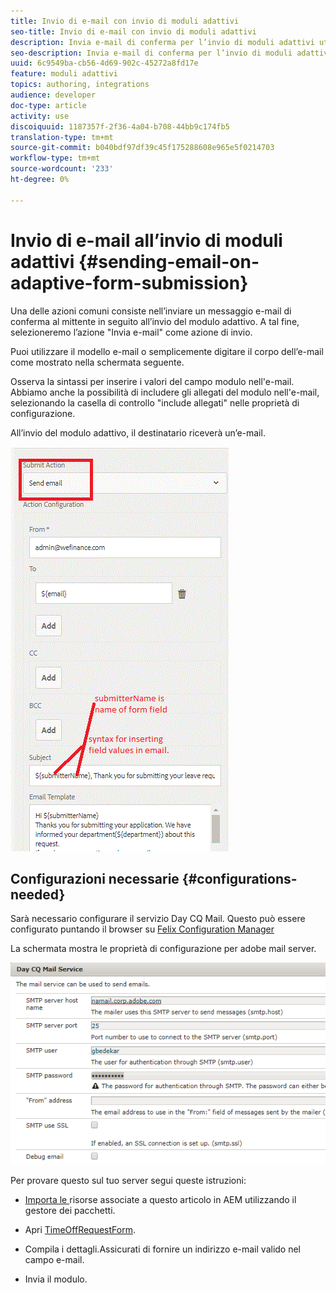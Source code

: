 ```yaml
---
title: Invio di e-mail con invio di moduli adattivi
seo-title: Invio di e-mail con invio di moduli adattivi
description: Invia e-mail di conferma per l’invio di moduli adattivi utilizzando il componente Invia e-mail
seo-description: Invia e-mail di conferma per l’invio di moduli adattivi utilizzando il componente Invia e-mail
uuid: 6c9549ba-cb56-4d69-902c-45272a8fd17e
feature: moduli adattivi
topics: authoring, integrations
audience: developer
doc-type: article
activity: use
discoiquuid: 1187357f-2f36-4a04-b708-44bb9c174fb5
translation-type: tm+mt
source-git-commit: b040bdf97df39c45f175288608e965e5f0214703
workflow-type: tm+mt
source-wordcount: '233'
ht-degree: 0%

---
```



# Invio di e-mail all’invio di moduli adattivi {#sending-email-on-adaptive-form-submission}

Una delle azioni comuni consiste nell’inviare un messaggio e-mail di conferma al mittente in seguito all’invio del modulo adattivo. A tal fine, selezioneremo l’azione &quot;Invia e-mail&quot; come azione di invio.

Puoi utilizzare il modello e-mail o semplicemente digitare il corpo dell’e-mail come mostrato nella schermata seguente.

Osserva la sintassi per inserire i valori del campo modulo nell&#39;e-mail. Abbiamo anche la possibilità di includere gli allegati del modulo nell&#39;e-mail, selezionando la casella di controllo &quot;include allegati&quot; nelle proprietà di configurazione.

All’invio del modulo adattivo, il destinatario riceverà un’e-mail.

![InviaE-mail](assets/sendemailaction.gif)

## Configurazioni necessarie {#configurations-needed}

Sarà necessario configurare il servizio Day CQ Mail. Questo può essere configurato puntando il browser su [Felix Configuration Manager](http://localhost:4502/system/console/configMgr)

La schermata mostra le proprietà di configurazione per adobe mail server.

![mailservice](assets/mailservice.png)

Per provare questo sul tuo server segui queste istruzioni:

* [Importa le ](assets/timeoffrequest.zip) risorse associate a questo articolo in AEM utilizzando il gestore dei pacchetti.

* Apri [TimeOffRequestForm](http://localhost:4502/content/dam/formsanddocuments/helpx/timeoffrequestform/jcr:content?wcmmode=disabled).

* Compila i dettagli.Assicurati di fornire un indirizzo e-mail valido nel campo e-mail.

* Invia il modulo.
